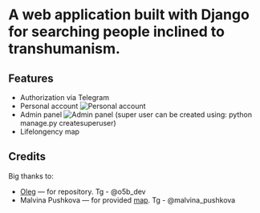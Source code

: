 # A web application built with Django for searching people inclined to transhumanism.

## Features
- Authorization via Telegram
- Personal account ![Personal account](demo/PersonalAccount.gif) 
- Admin panel ![Admin panel](demo/AdminDemo.gif) (super user can be created using: python manage.py createsuperuser)
- Lifelongency map

## Credits
Big thanks to:
- [Oleg](https://github.com/o5b) — for repository. Tg - @o5b_dev
- Malvina Pushkova — for provided [map](https://www.google.com/maps/d/viewer?mid=10tOk78kyhG7wrDUweEBk34Uog-mElPIt&ll=54.792332677644666%2C40.635587836197296&z=5). Tg - @malvina_pushkova
